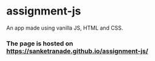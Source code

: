 # assignment-js
An app made using vanilla JS, HTML and CSS.

### The page is hosted on https://sanketranade.github.io/assignment-js/
